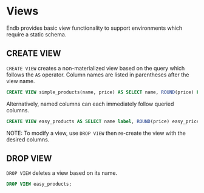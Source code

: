 # Views

Endb provides basic view functionality to support environments
which require a static schema.

## CREATE VIEW

`CREATE VIEW` creates a non-materialized view based on the query
which follows the `AS` operator.
Column names are listed in parentheses after the view name.

```sql
CREATE VIEW simple_products(name, price) AS SELECT name, ROUND(price) FROM products;
```

Alternatively, named columns can each immediately follow queried columns.

```sql
CREATE VIEW easy_products AS SELECT name label, ROUND(price) easy_price FROM products;
```

NOTE: To modify a view, use `DROP VIEW` then re-create the view with the desired columns.

## DROP VIEW

`DROP VIEW` deletes a view based on its name.

```sql
DROP VIEW easy_products;
```
